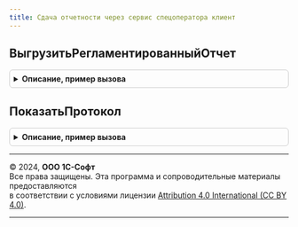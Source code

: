 ```yaml
---
title: Сдача отчетности через сервис спецоператора клиент
---
```



## ВыгрузитьРегламентированныйОтчет
<details style="margin: 1em 0; padding: 0.5em; border: 1px solid #ccc; border-radius: 6px;">

<summary style="font-weight: bold; cursor: pointer;">Описание, пример вызова</summary>

```bsl

Функция ВыгрузитьРегламентированныйОтчет( Экспорт
```

Пример вызова
```bsl
Результат = СдачаОтчетностиЧерезСервисСпецоператораКлиент.ВыгрузитьРегламентированныйОтчет();
```
</details>

## ПоказатьПротокол
<details style="margin: 1em 0; padding: 0.5em; border: 1px solid #ccc; border-radius: 6px;">

<summary style="font-weight: bold; cursor: pointer;">Описание, пример вызова</summary>

```bsl

Процедура ПоказатьПротокол(Форма) Экспорт
```

Пример вызова
```bsl
СдачаОтчетностиЧерезСервисСпецоператораКлиент.ПоказатьПротокол(Форма) 
```
</details>

---

© 2024, **ООО 1С-Софт**  
Все права защищены. Эта программа и сопроводительные материалы предоставляются  
в соответствии с условиями лицензии [Attribution 4.0 International (CC BY 4.0)](https://creativecommons.org/licenses/by/4.0/legalcode).

---
